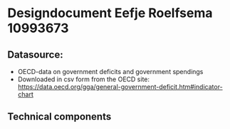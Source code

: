 # Designdocument Eefje Roelfsema 10993673

## Datasource:

- OECD-data on government deficits and government spendings
- Downloaded in csv form from the OECD site: https://data.oecd.org/gga/general-government-deficit.htm#indicator-chart

## Technical components
